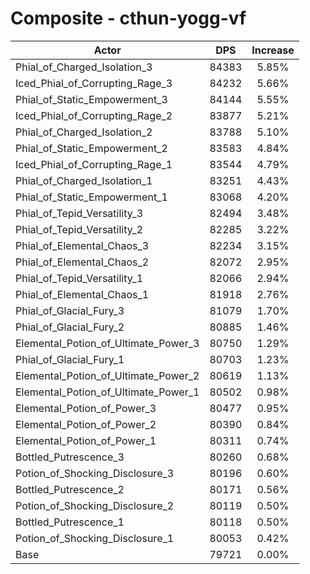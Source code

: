 # Composite - cthun-yogg-vf
| Actor | DPS | Increase |
|---|:---:|:---:|
|Phial_of_Charged_Isolation_3|84383|5.85%|
|Iced_Phial_of_Corrupting_Rage_3|84232|5.66%|
|Phial_of_Static_Empowerment_3|84144|5.55%|
|Iced_Phial_of_Corrupting_Rage_2|83877|5.21%|
|Phial_of_Charged_Isolation_2|83788|5.10%|
|Phial_of_Static_Empowerment_2|83583|4.84%|
|Iced_Phial_of_Corrupting_Rage_1|83544|4.79%|
|Phial_of_Charged_Isolation_1|83251|4.43%|
|Phial_of_Static_Empowerment_1|83068|4.20%|
|Phial_of_Tepid_Versatility_3|82494|3.48%|
|Phial_of_Tepid_Versatility_2|82285|3.22%|
|Phial_of_Elemental_Chaos_3|82234|3.15%|
|Phial_of_Elemental_Chaos_2|82072|2.95%|
|Phial_of_Tepid_Versatility_1|82066|2.94%|
|Phial_of_Elemental_Chaos_1|81918|2.76%|
|Phial_of_Glacial_Fury_3|81079|1.70%|
|Phial_of_Glacial_Fury_2|80885|1.46%|
|Elemental_Potion_of_Ultimate_Power_3|80750|1.29%|
|Phial_of_Glacial_Fury_1|80703|1.23%|
|Elemental_Potion_of_Ultimate_Power_2|80619|1.13%|
|Elemental_Potion_of_Ultimate_Power_1|80502|0.98%|
|Elemental_Potion_of_Power_3|80477|0.95%|
|Elemental_Potion_of_Power_2|80390|0.84%|
|Elemental_Potion_of_Power_1|80311|0.74%|
|Bottled_Putrescence_3|80260|0.68%|
|Potion_of_Shocking_Disclosure_3|80196|0.60%|
|Bottled_Putrescence_2|80171|0.56%|
|Potion_of_Shocking_Disclosure_2|80119|0.50%|
|Bottled_Putrescence_1|80118|0.50%|
|Potion_of_Shocking_Disclosure_1|80053|0.42%|
|Base|79721|0.00%|
